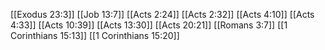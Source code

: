 [[Exodus 23:3]]
[[Job 13:7]]
[[Acts 2:24]]
[[Acts 2:32]]
[[Acts 4:10]]
[[Acts 4:33]]
[[Acts 10:39]]
[[Acts 13:30]]
[[Acts 20:21]]
[[Romans 3:7]]
[[1 Corinthians 15:13]]
[[1 Corinthians 15:20]]
